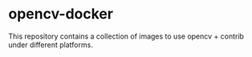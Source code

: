 opencv-docker
=============
This repository contains a collection of images to use opencv + contrib under different platforms.

